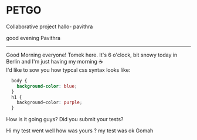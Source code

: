 # PETGO
Collaborative project
hallo- pavithra


good evening Pavithra



___
Good Morning everyone! Tomek here. It's 6 o'clock, bit snowy today in Berlin and I'm just having my morning :coffee:  
I'd like to sow you how typcal css syntax looks like:

```css
  body {
    background-color: blue;
  }
  h1 {
    background–color: purple;
  }
  ```

How is it going guys?
Did you submit your tests?

Hi my test went well 
how was yours ?
my test was ok Gomah